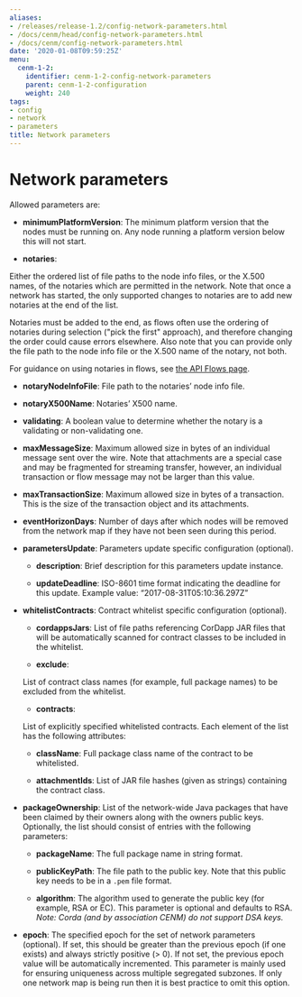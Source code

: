 ```yaml
---
aliases:
- /releases/release-1.2/config-network-parameters.html
- /docs/cenm/head/config-network-parameters.html
- /docs/cenm/config-network-parameters.html
date: '2020-01-08T09:59:25Z'
menu:
  cenm-1-2:
    identifier: cenm-1-2-config-network-parameters
    parent: cenm-1-2-configuration
    weight: 240
tags:
- config
- network
- parameters
title: Network parameters
---
```



# Network parameters

Allowed parameters are:


* **minimumPlatformVersion**:
The minimum platform version that the nodes must be running on. Any node running a platform version below this will
not start.


* **notaries**:

Either the ordered list of file paths to the node info files, or the X.500 names, of the notaries which are permitted in the
network. Note that once a network has started, the only supported changes to notaries are to add new notaries at the end of the list.  

Notaries must be added to the end, as flows often use the ordering of notaries during selection ("pick the first" approach),
and therefore changing the order could cause errors elsewhere. Also note that you can provide only the file path to the node info file or the X.500 name of the notary, not both.

For guidance on using notaries in flows, see [the API Flows page](https://github.com/corda/corda-docs-portal/tree/main/content/en/archived-docs/corda-os/4.4/api-flows.md).

  * **notaryNodeInfoFile**:
  File path to the notaries’ node info file.

  * **notaryX500Name**:
  Notaries’ X500 name.

  * **validating**:
  A boolean value to determine whether the notary is a validating or non-validating one.


* **maxMessageSize**:
Maximum allowed size in bytes of an individual message sent over the wire. Note that attachments are
a special case and may be fragmented for streaming transfer, however, an individual transaction or flow message
may not be larger than this value.


* **maxTransactionSize**:
Maximum allowed size in bytes of a transaction. This is the size of the transaction object and its attachments.


* **eventHorizonDays**:
Number of days after which nodes will be removed from the network map if they have not been seen during this period.


* **parametersUpdate**:
Parameters update specific configuration (optional).

  * **description**:
  Brief description for this parameters update instance.

  * **updateDeadline**:
  ISO-8601 time format indicating the deadline for this update. Example value: “2017-08-31T05:10:36.297Z”


* **whitelistContracts**:
Contract whitelist specific configuration (optional).

  * **cordappsJars**:
  List of file paths referencing CorDapp JAR files that will be automatically scanned for contract classes to be included in the whitelist.

  * **exclude**:

  List of contract class names (for example, full package names) to be excluded from the whitelist.

  * **contracts**:

  List of explicitly specified whitelisted contracts. Each element of the list has the following attributes:

    * **className**:
    Full package class name of the contract to be whitelisted.

    * **attachmentIds**:
    List of JAR file hashes (given as strings) containing the contract class.


* **packageOwnership**:
List of the network-wide Java packages that have been claimed by their owners along with the owners
public keys. Optionally, the list should consist of entries with the following parameters:

  * **packageName**:
  The full package name in string format.

  * **publicKeyPath**:
  The file path to the public key. Note that this public key needs to be in a `.pem` file format.

  * **algorithm**:
  The algorithm used to generate the public key (for example, RSA or EC). This parameter is optional and defaults to RSA.
  *Note: Corda (and by association CENM) do not support DSA keys.*

* **epoch**:
The specified epoch for the set of network parameters (optional). If set, this should be greater than the
previous epoch (if one exists) and always strictly positive (> 0). If not set, the previous epoch value will be
automatically incremented. This parameter is mainly used for ensuring uniqueness across multiple segregated
subzones. If only one network map is being run then it is best practice to omit this option.
